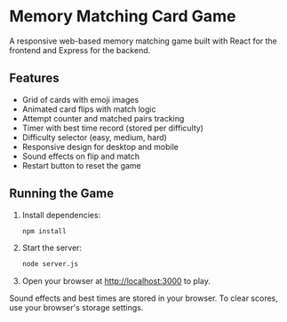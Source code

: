 # Memory Matching Card Game

A responsive web-based memory matching game built with React for the frontend and Express for the backend.

## Features
- Grid of cards with emoji images
- Animated card flips with match logic
- Attempt counter and matched pairs tracking
- Timer with best time record (stored per difficulty)
- Difficulty selector (easy, medium, hard)
- Responsive design for desktop and mobile
- Sound effects on flip and match
- Restart button to reset the game

## Running the Game
1. Install dependencies:
   ```bash
   npm install
   ```
2. Start the server:
   ```bash
   node server.js
   ```
3. Open your browser at [http://localhost:3000](http://localhost:3000) to play.

Sound effects and best times are stored in your browser. To clear scores, use your browser's storage settings.
